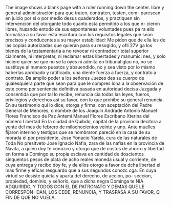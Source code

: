 The image shows a blank page with a ruler running down the center.
libre y general administración para que traten, contraten, testen, com- parescan en juicio por si o por medio desus quaderados, y practiquen sin intervención del otorgante todo cuanto esta permitido a los que n-
cieron libres,
husando entodo de sus espontaneas voluntades pues pa
ra ello formaliza a su favor esta escritura con los requisitos legales
que sean precisos y conducentes a su mayor estabilidad: Me piden que
de ella les de las copias autorizadas que quieran para su resogido, y ofli
27V
ga los bienes de la testamentaria a no revocar ni contradecir total superior
cialmente, ni interpretar, ni reclamar estas libertades y manumici
nes, y solo hiciere quien se que no se la oyes ni admita en tribunal glau
no, no se sustituye al numero puestos y absuendido,
no y sea visto por lo mismo haberlas aprobado y ratificado, una diente fuerza a fuerza, y contrato a contrato. Da amplio poder a los señores Juezes des su cuerpo de qualesquiera parte que sean para que le compres lona a la observación de este como por sentencia definitiva pasada en
autoridad decisa Juzgada y consentida que por tal lo recibe, renuncia cia todas las leyes, fueros, privilegios y derechos así su favor, con lo que prohíbe su general renuncia. En su testimonio qui lo dice, otorga y firma, con aceptación del Padre General de Menores, o nombre de los
Joaquín Andrade
Antonio Manuel Flores
Francisco de Paz
Antemí Manuel Flores
Escribano Xterina del número
Libertad
En la ciudad de Quibdo, capital de la provincia decitora a yente del mes de febrero de milochocientos veinte y uno. Ante muelles fijaron interino y testigos que se nombraron pareció en la casa de su morada el por presidente, Jose Yonacio Yarela, cura de las naturales de Toda
No presitveto Jose Ignacio Nafia, zara de las nafias en la provincia de Navita, a quien doy fe conozco y otorgo que de costos de ahorro y libertad en forma a Domingo su propia esclava en cantidad de doscientos sinquentos pesos de plata de acho reales moneda usual y
corriente, de cuya entrega y recibo doy fe, y de ellos otorgo a favor de dcha libertad el mas firme y eficas resguardo que a sus segundos conozc cga. En cuya virtud se desiste quieta y aparta del derecho, de acción, po- seccion, propiedad, dominio, y señorío, que a dicha negra Dominga te
NIA ADQUIRIDO, Y TODOS CON EL DE PATRONATO Y DEMAS QUE LE CORRESPON- DAN, LOS CEDE, RENUNCIA, Y TRASPASA A SU FAVOR, Q FIN DE QUE NO VUELA